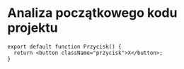 # Analiza początkowego kodu projektu

```
export default function Przycisk() {
  return <button className="przycisk">X</button>;
}
```
